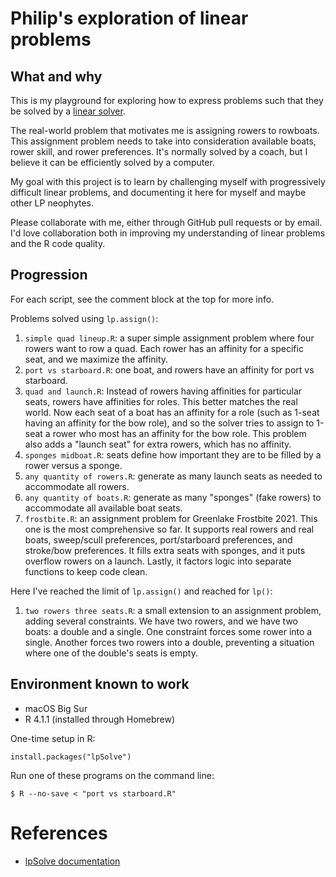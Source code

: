# Philip's exploration of linear problems #

## What and why

This is my playground for exploring how to express problems such that they be solved by a
[linear solver](https://en.wikipedia.org/wiki/Linear_programming).

The real-world problem that motivates me is assigning rowers to rowboats.
This assignment problem needs to take into consideration available boats, rower skill,
and rower preferences.
It's normally solved by a coach, but I believe it can be efficiently solved by a computer.

My goal with this project is to learn by challenging myself with progressively difficult
linear problems, and documenting it here for myself and maybe other LP neophytes.

Please collaborate with me, either through GitHub pull requests or by email.
I'd love collaboration both in improving my understanding of linear problems and
the R code quality.

## Progression

For each script, see the comment block at the top for more info.

Problems solved using `lp.assign()`:

1. `simple quad lineup.R`: a super simple assignment problem where four rowers want to row a quad.
   Each rower has an affinity for a specific seat, and we maximize the affinity.
1. `port vs starboard.R`: one boat, and rowers have an affinity for port vs starboard.
1. `quad and launch.R`: Instead of rowers having affinities for particular seats, rowers have
   affinities for roles.  This better matches the real world. Now each seat of a boat has an
   affinity for a role (such as 1-seat having an affinity for the bow role), and so the solver
   tries to assign to 1-seat a rower who most has an affinity for the bow role.
   This problem also adds a "launch seat" for extra rowers, which has no affinity.
1. `sponges midboat.R`: seats define how important they are to be filled by a rower versus a sponge.
1. `any quantity of rowers.R`: generate as many launch seats as needed to accommodate all rowers.
1. `any quantity of boats.R`: generate as many "sponges" (fake rowers) to accommodate all available
   boat seats.
1. `frostbite.R`: an assignment problem for Greenlake Frostbite 2021.
    This one is the most comprehensive so far. It supports real rowers and real boats,
    sweep/scull preferences, port/starboard preferences, and stroke/bow preferences.
    It fills extra seats with sponges, and it puts overflow rowers on a launch.
    Lastly, it factors logic into separate functions to keep code clean.

Here I've reached the limit of `lp.assign()` and reached for `lp()`:

1. `two rowers three seats.R`: a small extension to an assignment problem, adding several constraints.
    We have two rowers, and we have two boats: a double and a single.
    One constraint forces some rower into a single.
    Another forces two rowers into a double, preventing a situation where one of the double's seats is empty.

## Environment known to work

* macOS Big Sur
* R 4.1.1 (installed through Homebrew)

One-time setup in R:

    install.packages("lpSolve")

Run one of these programs on the command line:

    $ R --no-save < "port vs starboard.R"

# References

* [lpSolve documentation](https://cran.r-project.org/web/packages/lpSolve/lpSolve.pdf)
